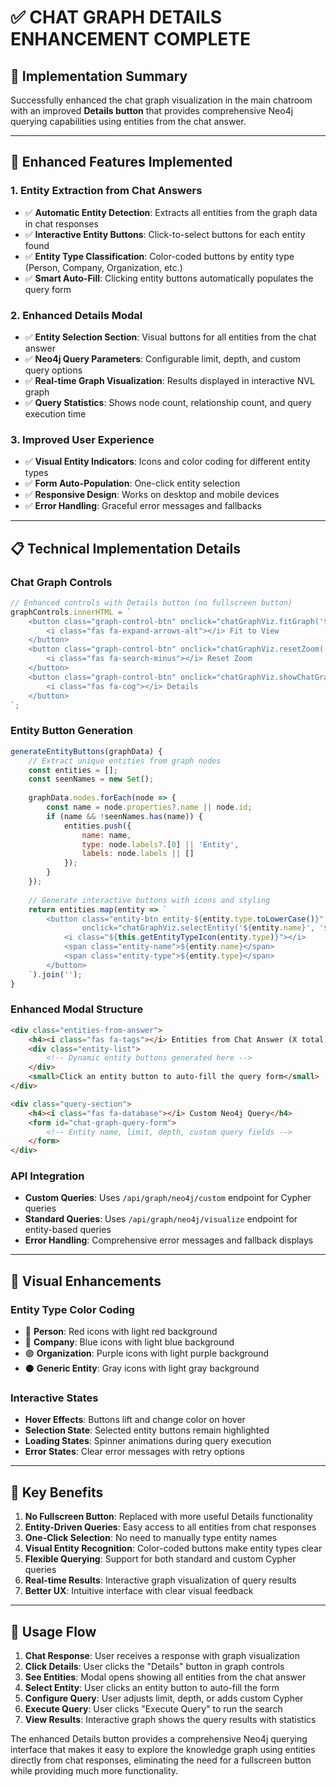 # ✅ CHAT GRAPH DETAILS ENHANCEMENT COMPLETE

## 🎯 **Implementation Summary**

Successfully enhanced the chat graph visualization in the main chatroom with an improved **Details button** that provides comprehensive Neo4j querying capabilities using entities from the chat answer.

---

## 🚀 **Enhanced Features Implemented**

### **1. Entity Extraction from Chat Answers**
- ✅ **Automatic Entity Detection**: Extracts all entities from the graph data in chat responses
- ✅ **Interactive Entity Buttons**: Click-to-select buttons for each entity found
- ✅ **Entity Type Classification**: Color-coded buttons by entity type (Person, Company, Organization, etc.)
- ✅ **Smart Auto-Fill**: Clicking entity buttons automatically populates the query form

### **2. Enhanced Details Modal**
- ✅ **Entity Selection Section**: Visual buttons for all entities from the chat answer
- ✅ **Neo4j Query Parameters**: Configurable limit, depth, and custom query options
- ✅ **Real-time Graph Visualization**: Results displayed in interactive NVL graph
- ✅ **Query Statistics**: Shows node count, relationship count, and query execution time

### **3. Improved User Experience**
- ✅ **Visual Entity Indicators**: Icons and color coding for different entity types
- ✅ **Form Auto-Population**: One-click entity selection
- ✅ **Responsive Design**: Works on desktop and mobile devices
- ✅ **Error Handling**: Graceful error messages and fallbacks

---

## 📋 **Technical Implementation Details**

### **Chat Graph Controls**
```javascript
// Enhanced controls with Details button (no fullscreen button)
graphControls.innerHTML = `
    <button class="graph-control-btn" onclick="chatGraphViz.fitGraph('${messageId}')">
        <i class="fas fa-expand-arrows-alt"></i> Fit to View
    </button>
    <button class="graph-control-btn" onclick="chatGraphViz.resetZoom('${messageId}')">
        <i class="fas fa-search-minus"></i> Reset Zoom
    </button>
    <button class="graph-control-btn" onclick="chatGraphViz.showChatGraphDetails('${messageId}')">
        <i class="fas fa-cog"></i> Details
    </button>
`;
```

### **Entity Button Generation**
```javascript
generateEntityButtons(graphData) {
    // Extract unique entities from graph nodes
    const entities = [];
    const seenNames = new Set();
    
    graphData.nodes.forEach(node => {
        const name = node.properties?.name || node.id;
        if (name && !seenNames.has(name)) {
            entities.push({
                name: name,
                type: node.labels?.[0] || 'Entity',
                labels: node.labels || []
            });
        }
    });
    
    // Generate interactive buttons with icons and styling
    return entities.map(entity => `
        <button class="entity-btn entity-${entity.type.toLowerCase()}" 
                onclick="chatGraphViz.selectEntity('${entity.name}', '${entity.type}')">
            <i class="${this.getEntityTypeIcon(entity.type)}"></i>
            <span class="entity-name">${entity.name}</span>
            <span class="entity-type">${entity.type}</span>
        </button>
    `).join('');
}
```

### **Enhanced Modal Structure**
```html
<div class="entities-from-answer">
    <h4><i class="fas fa-tags"></i> Entities from Chat Answer (X total)</h4>
    <div class="entity-list">
        <!-- Dynamic entity buttons generated here -->
    </div>
    <small>Click an entity button to auto-fill the query form</small>
</div>

<div class="query-section">
    <h4><i class="fas fa-database"></i> Custom Neo4j Query</h4>
    <form id="chat-graph-query-form">
        <!-- Entity name, limit, depth, custom query fields -->
    </form>
</div>
```

### **API Integration**
- **Custom Queries**: Uses `/api/graph/neo4j/custom` endpoint for Cypher queries
- **Standard Queries**: Uses `/api/graph/neo4j/visualize` endpoint for entity-based queries
- **Error Handling**: Comprehensive error messages and fallback displays

---

## 🎨 **Visual Enhancements**

### **Entity Type Color Coding**
- 🔴 **Person**: Red icons with light red background
- 🔵 **Company**: Blue icons with light blue background  
- 🟣 **Organization**: Purple icons with light purple background
- ⚫ **Generic Entity**: Gray icons with light gray background

### **Interactive States**
- **Hover Effects**: Buttons lift and change color on hover
- **Selection State**: Selected entity buttons remain highlighted
- **Loading States**: Spinner animations during query execution
- **Error States**: Clear error messages with retry options

---

## 🔧 **Key Benefits**

1. **No Fullscreen Button**: Replaced with more useful Details functionality
2. **Entity-Driven Queries**: Easy access to all entities from chat responses
3. **One-Click Selection**: No need to manually type entity names
4. **Visual Entity Recognition**: Color-coded buttons make entity types clear
5. **Flexible Querying**: Support for both standard and custom Cypher queries
6. **Real-time Results**: Interactive graph visualization of query results
7. **Better UX**: Intuitive interface with clear visual feedback

---

## 📱 **Usage Flow**

1. **Chat Response**: User receives a response with graph visualization
2. **Click Details**: User clicks the "Details" button in graph controls
3. **See Entities**: Modal opens showing all entities from the chat answer
4. **Select Entity**: User clicks an entity button to auto-fill the form
5. **Configure Query**: User adjusts limit, depth, or adds custom Cypher
6. **Execute Query**: User clicks "Execute Query" to run the search
7. **View Results**: Interactive graph shows the query results with statistics

The enhanced Details button provides a comprehensive Neo4j querying interface that makes it easy to explore the knowledge graph using entities directly from chat responses, eliminating the need for a fullscreen button while providing much more functionality.
